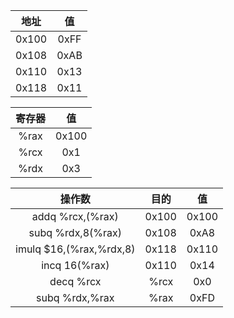 |地址|值|
|:-:|:-:|
|0x100|0xFF|
|0x108|0xAB|
|0x110|0x13|
|0x118|0x11|  

|寄存器|值|
|:-:|:-:|
|%rax|0x100|
|%rcx|0x1|
|%rdx|0x3|  
  
|操作数|目的|值|
|:-:|:-:|:-:|
|addq %rcx,(%rax)|0x100|0x100|
|subq %rdx,8(%rax)|0x108|0xA8|
|imulq $16,(%rax,%rdx,8)|0x118|0x110| 
|incq 16(%rax)|0x110|0x14|
|decq %rcx|%rcx|0x0|
|subq %rdx,%rax|%rax|0xFD|
